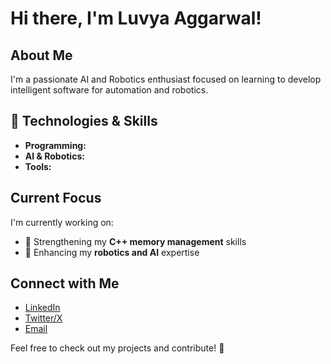 # Hi there, I'm Luvya Aggarwal!

##  About Me  
I'm a passionate AI and Robotics enthusiast focused on learning to develop intelligent software for automation and robotics.

## 🔧 Technologies & Skills  
- **Programming:**
- **AI & Robotics:** 
- **Tools:**  

##  Current Focus  
I'm currently working on:  
- 📖 Strengthening my **C++ memory management** skills  
- 🤖 Enhancing my **robotics and AI** expertise  

##  Connect with Me  
- [LinkedIn](https://www.linkedin.com/in/luvyaaggarwal/)  
- [Twitter/X](https://x.com/luvyaaggarwal)  
- [Email](luvya.556@gmail.com)  

Feel free to check out my projects and contribute! 🚀  
